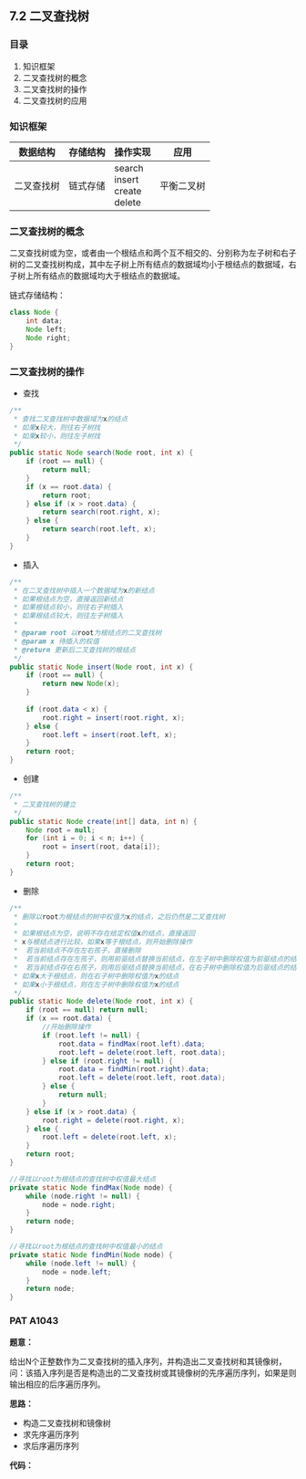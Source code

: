 ## 7.2 二叉查找树

### 目录

1. 知识框架
2. 二叉查找树的概念
3. 二叉查找树的操作
4. 二叉查找树的应用



### 知识框架

| 数据结构   | 存储结构 | 操作实现                                   | 应用       |
| ---------- | -------- | ------------------------------------------ | ---------- |
| 二叉查找树 | 链式存储 | search<br />insert<br />create<br />delete | 平衡二叉树 |



### 二叉查找树的概念

二叉查找树或为空，或者由一个根结点和两个互不相交的、分别称为左子树和右子树的二叉查找树构成，其中左子树上所有结点的数据域均小于根结点的数据域，右子树上所有结点的数据域均大于根结点的数据域。

链式存储结构：

```java
class Node {
    int data;
    Node left;
    Node right;
}
```



### 二叉查找树的操作

* 查找

```java
/**
 * 查找二叉查找树中数据域为x的结点
 * 如果x较大，则往右子树找
 * 如果x较小，则往左子树找
 */
public static Node search(Node root, int x) {
    if (root == null) {
        return null;
    }
    if (x == root.data) {
        return root;
    } else if (x > root.data) {
        return search(root.right, x);
    } else {
        return search(root.left, x);
    }
}
```

* 插入

```java
/**
 * 在二叉查找树中插入一个数据域为x的新结点
 * 如果根结点为空，直接返回新结点
 * 如果根结点较小，则往右子树插入
 * 如果根结点较大，则往左子树插入
 * 
 * @param root 以root为根结点的二叉查找树
 * @param x 待插入的权值
 * @return 更新后二叉查找树的根结点
 */
public static Node insert(Node root, int x) {
    if (root == null) {
        return new Node(x);
    }
    
    if (root.data < x) {
        root.right = insert(root.right, x);
    } else {
        root.left = insert(root.left, x);
    }
    return root;
}
```

* 创建

```java
/**
 * 二叉查找树的建立
 */
public static Node create(int[] data, int n) {
    Node root = null;
    for (int i = 0; i < n; i++) {
        root = insert(root, data[i]);
    }
    return root;
}
```

* 删除

```java
/**
 * 删除以root为根结点的树中权值为x的结点，之后仍然是二叉查找树
 * 
 * 如果根结点为空，说明不存在给定权值x的结点，直接返回
 * x与根结点进行比较，如果x等于根结点，则开始删除操作
 *  若当前结点不存在左右孩子，直接删除
 *  若当前结点存在左孩子，则用前驱结点替换当前结点，在左子树中删除权值为前驱结点的结点
 *  若当前结点存在右孩子，则用后驱结点替换当前结点，在右子树中删除权值为后驱结点的结点
 * 如果x大于根结点，则在右子树中删除权值为x的结点
 * 如果x小于根结点，则在左子树中删除权值为x的结点
 */
public static Node delete(Node root, int x) {
    if (root == null) return null;
    if (x == root.data) {
        //开始删除操作
        if (root.left != null) {
            root.data = findMax(root.left).data;
            root.left = delete(root.left, root.data);
        } else if (root.right != null) {
            root.data = findMin(root.right).data;
            root.left = delete(root.left, root.data);
        } else {
            return null;
        }
    } else if (x > root.data) {
        root.right = delete(root.right, x);
    } else {
        root.left = delete(root.left, x);
    }
    return root;
}

//寻找以root为根结点的查找树中权值最大结点
private static Node findMax(Node node) {
    while (node.right != null) {
        node = node.right;
    }
    return node;
}

//寻找以root为根结点的查找树中权值最小的结点
private static Node findMin(Node node) {
    while (node.left != null) {
        node = node.left;
    }
    return node;
}
```



### PAT A1043

**题意：**

给出N个正整数作为二叉查找树的插入序列，并构造出二叉查找树和其镜像树，问：该插入序列是否是构造出的二叉查找树或其镜像树的先序遍历序列，如果是则输出相应的后序遍历序列。

**思路：**

* 构造二叉查找树和镜像树
* 求先序遍历序列
* 求后序遍历序列

**代码：**

```java


```

